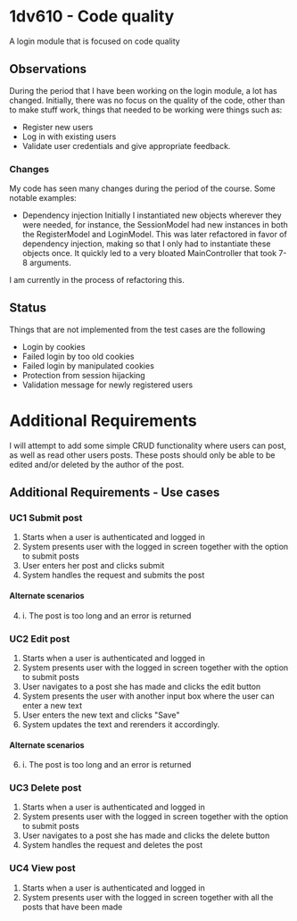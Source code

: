 # 1dv610 - Code quality
 A login module that is focused on code quality
 ## Observations
During the period that I have been working on the login module, a lot has changed. Initially, there was no focus on the quality of the code, other than to make stuff work, things that needed to be working were things such as:
- Register new users
- Log in with existing users
- Validate user credentials and give appropriate feedback.
 ### Changes
My code has seen many changes during the period of the course. Some notable examples:
- Dependency injection
 Initially I instantiated new objects wherever they were needed, for instance, the SessionModel had new instances in both the RegisterModel and LoginModel. This was later refactored in favor of dependency injection, making so that I only had to instantiate these objects once. It quickly led to a very bloated MainController that took 7-8 arguments.
 
 I am currently in the process of refactoring this.

 ## Status
 Things that are not implemented from the test cases are the following

 - Login by cookies
 - Failed login by too old cookies
 - Failed login by manipulated cookies
 - Protection from session hijacking
 - Validation message for newly registered users

 # Additional Requirements

 I will attempt to add some simple CRUD functionality where users can post, as well as read other users posts. These posts should only be able to be edited and/or deleted by the author of the post.

 ## Additional Requirements - Use cases

 ### UC1 Submit post
1. Starts when a user is authenticated and logged in
2. System presents user with the logged in screen together with the option to submit posts
3. User enters her post and clicks submit
4. System handles the request and submits the post

#### Alternate scenarios
4. i. The post is too long and an error is returned 

 ### UC2 Edit post
1. Starts when a user is authenticated and logged in
2. System presents user with the logged in screen together with the option to submit posts
3. User navigates to a post she has made and clicks the edit button
4. System presents the user with another input box where the user can enter a new text
5. User enters the new text and clicks "Save"
6. System updates the text and rerenders it accordingly.

#### Alternate scenarios
6. i. The post is too long and an error is returned 

 ### UC3 Delete post
1. Starts when a user is authenticated and logged in
2. System presents user with the logged in screen together with the option to submit posts
3. User navigates to a post she has made and clicks the delete button
4. System handles the request and deletes the post

### UC4 View post
1. Starts when a user is authenticated and logged in
2. System presents user with the logged in screen together with all the posts that have been made